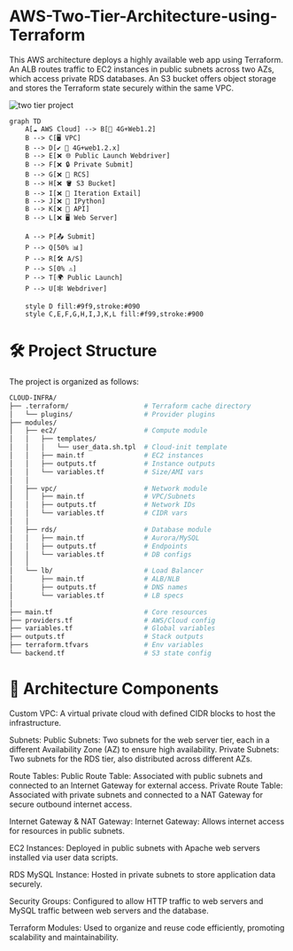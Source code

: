 # AWS-Two-Tier-Architecture-using-Terraform
This AWS architecture deploys a highly available web app using Terraform. An ALB routes traffic to EC2 instances in public subnets across two AZs, which access private RDS databases. An S3 bucket offers object storage and stores the Terraform state securely within the same VPC.

![two tier project](https://github.com/user-attachments/assets/01a035f7-d3f8-4780-870c-50b21085fb9a)
```mermaid
graph TD
    A[☁️ AWS Cloud] --> B[📶 4G+Web1.2]
    B --> C[🖥️ VPC]
    B --> D[✔️ 🚀 4G+web1.2.x]
    B --> E[❌ 🌐 Public Launch Webdriver]
    B --> F[❌ 🔒 Private Submit]
    B --> G[❌ 📨 RCS]
    B --> H[❌ 🪣 S3 Bucket]
    B --> I[❌ 🔄 Iteration Extail]
    B --> J[❌ 🐍 IPython]
    B --> K[❌ 🔌 API]
    B --> L[❌ 🖥️ Web Server]
    
    A --> P[📤 Submit]
    P --> Q[50% 📊]
    P --> R[🛠️ A/S]
    P --> S[0% ⚠️]
    P --> T[🌍 Public Launch]
    P --> U[🕸️ Webdriver]

    style D fill:#9f9,stroke:#090
    style C,E,F,G,H,I,J,K,L fill:#f99,stroke:#900
```
# 🛠️ Project Structure
The project is organized as follows:
``` bash
CLOUD-INFRA/
├── .terraform/                   # Terraform cache directory
│   └── plugins/                  # Provider plugins
├── modules/
│   ├── ec2/                      # Compute module
│   │   ├── templates/
│   │   │   └── user_data.sh.tpl  # Cloud-init template
│   │   ├── main.tf               # EC2 instances
│   │   ├── outputs.tf            # Instance outputs
│   │   └── variables.tf          # Size/AMI vars
│   │
│   ├── vpc/                      # Network module
│   │   ├── main.tf               # VPC/Subnets
│   │   ├── outputs.tf            # Network IDs
│   │   └── variables.tf          # CIDR vars
│   │
│   ├── rds/                      # Database module
│   │   ├── main.tf               # Aurora/MySQL
│   │   ├── outputs.tf            # Endpoints
│   │   └── variables.tf          # DB configs
│   │
│   └── lb/                       # Load Balancer
│       ├── main.tf               # ALB/NLB
│       ├── outputs.tf            # DNS names
│       └── variables.tf          # LB specs
│
├── main.tf                       # Core resources
├── providers.tf                  # AWS/Cloud config
├── variables.tf                  # Global variables
├── outputs.tf                    # Stack outputs
├── terraform.tfvars              # Env variables
└── backend.tf                    # S3 state config 
```
# 🧩 Architecture Components
Custom VPC: A virtual private cloud with defined CIDR blocks to host the infrastructure.

Subnets:
Public Subnets: Two subnets for the web server tier, each in a different Availability Zone (AZ) to ensure high availability.
Private Subnets: Two subnets for the RDS tier, also distributed across different AZs.

Route Tables:
Public Route Table: Associated with public subnets and connected to an Internet Gateway for external access.
Private Route Table: Associated with private subnets and connected to a NAT Gateway for secure outbound internet access.

Internet Gateway & NAT Gateway:
Internet Gateway: Allows internet access for resources in public subnets.

EC2 Instances:
Deployed in public subnets with Apache web servers installed via user data scripts.

RDS MySQL Instance:
Hosted in private subnets to store application data securely.

Security Groups:
Configured to allow HTTP traffic to web servers and MySQL traffic between web servers and the database.


Terraform Modules:
Used to organize and reuse code efficiently, promoting scalability and maintainability.


